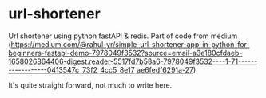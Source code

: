 # url-shortener
Url shortener using python fastAPI &amp; redis. Part of code from medium (https://medium.com/@rahul-yr/simple-url-shortener-app-in-python-for-beginners-fastapi-demo-7978049f3532?source=email-a3e180cfdaeb-1658026864406-digest.reader-5517fd7b58a6-7978049f3532----1-71------------------0413547c_73f2_4cc5_8e17_ae6fedf6291a-27)

It's quite straight forward, not much to write here. 

